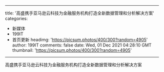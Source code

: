 
---
title: '高盛携手亚马逊云科技为金融服务机构打造全新数据管理和分析解决方案'
categories: 
 - 新媒体
 - 199IT
 - 首页更新
headimg: 'https://picsum.photos/400/300?random=4905'
author: 199IT
comments: false
date: Wed, 01 Dec 2021 04:28:10 GMT
thumbnail: 'https://picsum.photos/400/300?random=4905'
---

<div>   
高盛携手亚马逊云科技为金融服务机构打造全新数据管理和分析解决方案  
</div>
            